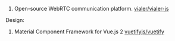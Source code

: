 1. Open-source WebRTC communication platform. [vialer/vialer-js](https://github.com/vialer/vialer-js)

Design:
1. Material Component Framework for Vue.js 2 [vuetifyjs/vuetify](https://github.com/vuetifyjs/vuetify)
